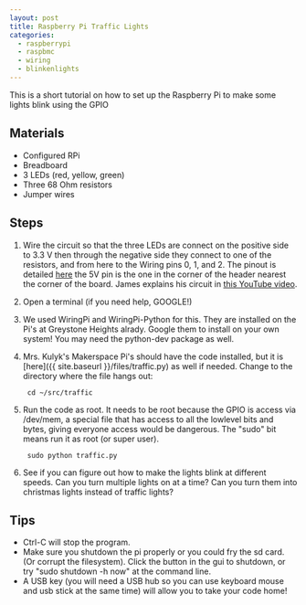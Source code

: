 ```yaml
---
layout: post
title: Raspberry Pi Traffic Lights
categories:
  - raspberrypi
  - raspbmc
  - wiring
  - blinkenlights
---
```

This is a short tutorial on how to set up the Raspberry Pi to make some lights blink using the GPIO

## Materials ##
* Configured RPi 
* Breadboard
* 3 LEDs (red, yellow, green)
* Three 68 Ohm resistors
* Jumper wires

## Steps ##

1. Wire the circuit so that the three LEDs are connect on the positive side to 3.3 V then through the negative side they connect to one of the resistors, and from here to the Wiring pins 0, 1, and 2.  The pinout is detailed [here](https://projects.drogon.net/raspberry-pi/wiringpi/pins/) the 5V pin is the one in the corner of the header nearest the corner of the board.
James explains his circuit in [this YouTube video](http://www.youtube.com/watch?v=xcSML0CZ1L0&feature=share&list=UUFg-ZpDBtVhNa_DZg3_ElIg).

2. Open a terminal (if you need help, GOOGLE!)

3. We used WiringPi and WiringPi-Python for this.  They are installed on the Pi's at Greystone Heights alrady.  Google them to install on your own system!  You may need the python-dev package as well.

3. Mrs. Kulyk's Makerspace Pi's should have the code installed, but it is [here]({{ site.baseurl }}/files/traffic.py) as well if needed.  Change to the directory where the file hangs out:

        cd ~/src/traffic

4. Run the code as root.  It needs to be root because the GPIO is access via /dev/mem, a special file that has access to all the lowlevel bits and bytes, giving everyone access would be dangerous.  The "sudo" bit means run it as root (or super user).

        sudo python traffic.py

5.  See if you can figure out how to make the lights blink at different speeds.  Can you turn multiple lights on at a time?  Can you turn them into christmas lights instead of traffic lights?



## Tips ##

* Ctrl-C will stop the program.
* Make sure you shutdown the pi properly or you could fry the sd card. (Or corrupt the filesystem). Click the button in the gui to shutdown, or try "sudo shutdown -h now" at the command line.
* A USB key (you will need a USB hub so you can use keyboard mouse and usb stick at the same time) will allow you to take your code home!


